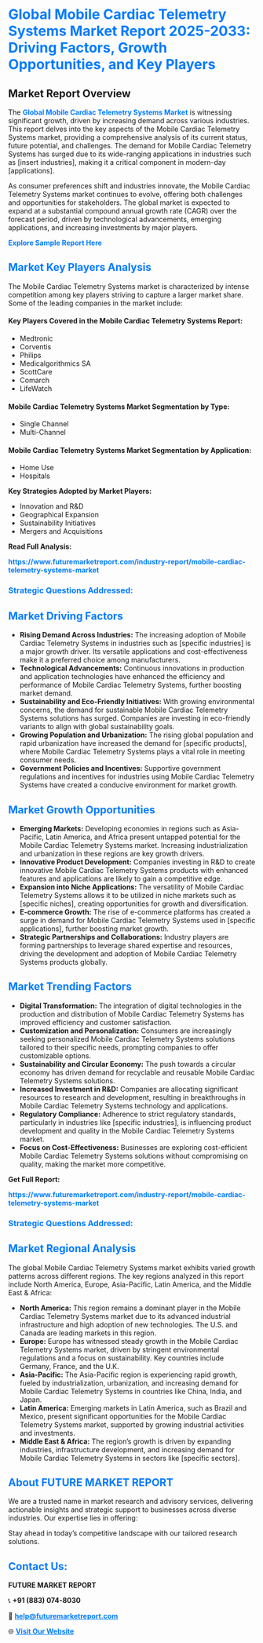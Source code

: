 <h1 style="color: #007BFF;">Global Mobile Cardiac Telemetry Systems Market Report 2025-2033: Driving Factors, Growth Opportunities, and Key Players</h1>

<section id="overview">
<h2>Market Report Overview</h2>
<p>The <a href="https://www.futuremarketreport.com/industry-report/mobile-cardiac-telemetry-systems-market" style="color: #007BFF; text-decoration: none;"><strong>Global Mobile Cardiac Telemetry Systems Market</strong></a> is witnessing significant growth, driven by increasing demand across various industries. This report delves into the key aspects of the Mobile Cardiac Telemetry Systems market, providing a comprehensive analysis of its current status, future potential, and challenges. The demand for Mobile Cardiac Telemetry Systems has surged due to its wide-ranging applications in industries such as [insert industries], making it a critical component in modern-day [applications].</p>
<p>As consumer preferences shift and industries innovate, the Mobile Cardiac Telemetry Systems market continues to evolve, offering both challenges and opportunities for stakeholders. The global market is expected to expand at a substantial compound annual growth rate (CAGR) over the forecast period, driven by technological advancements, emerging applications, and increasing investments by major players.</p>
</section>

<section id="overview">
<p><a href="https://www.futuremarketreport.com/request-sample/reportId=43586" style="color: #007BFF; text-decoration: none;"><strong>Explore Sample Report Here</strong></a></p>
</section>

<section id="key-players">
<h2 style="color: #007BFF;">Market Key Players Analysis</h2>
<p>The Mobile Cardiac Telemetry Systems market is characterized by intense competition among key players striving to capture a larger market share. Some of the leading companies in the market include:</p>
<h4>Key Players Covered in the Mobile Cardiac Telemetry Systems Report:</h4>
<ul><li>Medtronic</li><li>Corventis</li><li>Philips</li><li>Medicalgorithmics SA</li><li>ScottCare</li><li>Comarch</li><li>LifeWatch</li></ul>
<h4>Mobile Cardiac Telemetry Systems Market Segmentation by Type:</h4>
<ul><li>Single Channel</li><li>Multi-Channel</li></ul>

<h4>Mobile Cardiac Telemetry Systems Market Segmentation by Application:</h4>
<ul><li>Home Use</li><li>Hospitals</li></ul>
<p><strong>Key Strategies Adopted by Market Players:</strong></p>
<ul>
<li>Innovation and R&D</li>
<li>Geographical Expansion</li>
<li>Sustainability Initiatives</li>
<li>Mergers and Acquisitions</li>
</ul>
</section>

<section>
<p><strong>Read Full Analysis: </strong></p><a href="https://www.futuremarketreport.com/industry-report/mobile-cardiac-telemetry-systems-market" style="color: #007BFF; text-decoration: none;"><strong>https://www.futuremarketreport.com/industry-report/mobile-cardiac-telemetry-systems-market</strong></a>
<h3 style="color: #007BFF;">Strategic Questions Addressed:</h3>
</section>

<section id="driving-factors">
<h2 style="color: #007BFF;">Market Driving Factors</h2>
<ul>
<li><strong>Rising Demand Across Industries:</strong> The increasing adoption of Mobile Cardiac Telemetry Systems in industries such as [specific industries] is a major growth driver. Its versatile applications and cost-effectiveness make it a preferred choice among manufacturers.</li>
<li><strong>Technological Advancements:</strong> Continuous innovations in production and application technologies have enhanced the efficiency and performance of Mobile Cardiac Telemetry Systems, further boosting market demand.</li>
<li><strong>Sustainability and Eco-Friendly Initiatives:</strong> With growing environmental concerns, the demand for sustainable Mobile Cardiac Telemetry Systems solutions has surged. Companies are investing in eco-friendly variants to align with global sustainability goals.</li>
<li><strong>Growing Population and Urbanization:</strong> The rising global population and rapid urbanization have increased the demand for [specific products], where Mobile Cardiac Telemetry Systems plays a vital role in meeting consumer needs.</li>
<li><strong>Government Policies and Incentives:</strong> Supportive government regulations and incentives for industries using Mobile Cardiac Telemetry Systems have created a conducive environment for market growth.</li>
</ul>
</section>

<section id="growth-opportunities">
<h2 style="color: #007BFF;">Market Growth Opportunities</h2>
<ul>
<li><strong>Emerging Markets:</strong> Developing economies in regions such as Asia-Pacific, Latin America, and Africa present untapped potential for the Mobile Cardiac Telemetry Systems market. Increasing industrialization and urbanization in these regions are key growth drivers.</li>
<li><strong>Innovative Product Development:</strong> Companies investing in R&D to create innovative Mobile Cardiac Telemetry Systems products with enhanced features and applications are likely to gain a competitive edge.</li>
<li><strong>Expansion into Niche Applications:</strong> The versatility of Mobile Cardiac Telemetry Systems allows it to be utilized in niche markets such as [specific niches], creating opportunities for growth and diversification.</li>
<li><strong>E-commerce Growth:</strong> The rise of e-commerce platforms has created a surge in demand for Mobile Cardiac Telemetry Systems used in [specific applications], further boosting market growth.</li>
<li><strong>Strategic Partnerships and Collaborations:</strong> Industry players are forming partnerships to leverage shared expertise and resources, driving the development and adoption of Mobile Cardiac Telemetry Systems products globally.</li>
</ul>
</section>

<section id="trending-factors">
<h2 style="color: #007BFF;">Market Trending Factors</h2>
<ul>
<li><strong>Digital Transformation:</strong> The integration of digital technologies in the production and distribution of Mobile Cardiac Telemetry Systems has improved efficiency and customer satisfaction.</li>
<li><strong>Customization and Personalization:</strong> Consumers are increasingly seeking personalized Mobile Cardiac Telemetry Systems solutions tailored to their specific needs, prompting companies to offer customizable options.</li>
<li><strong>Sustainability and Circular Economy:</strong> The push towards a circular economy has driven demand for recyclable and reusable Mobile Cardiac Telemetry Systems solutions.</li>
<li><strong>Increased Investment in R&D:</strong> Companies are allocating significant resources to research and development, resulting in breakthroughs in Mobile Cardiac Telemetry Systems technology and applications.</li>
<li><strong>Regulatory Compliance:</strong> Adherence to strict regulatory standards, particularly in industries like [specific industries], is influencing product development and quality in the Mobile Cardiac Telemetry Systems market.</li>
<li><strong>Focus on Cost-Effectiveness:</strong> Businesses are exploring cost-efficient Mobile Cardiac Telemetry Systems solutions without compromising on quality, making the market more competitive.</li>
</ul>
</section>

<section>
<p><strong>Get Full Report: </strong></p><a href="https://www.futuremarketreport.com/industry-report/mobile-cardiac-telemetry-systems-market" style="color: #007BFF; text-decoration: none;"><strong>https://www.futuremarketreport.com/industry-report/mobile-cardiac-telemetry-systems-market</strong></a>
<h3 style="color: #007BFF;">Strategic Questions Addressed:</h3>
</section>


<section id="regional-analysis">
<h2 style="color: #007BFF;">Market Regional Analysis</h2>
<p>The global Mobile Cardiac Telemetry Systems market exhibits varied growth patterns across different regions. The key regions analyzed in this report include North America, Europe, Asia-Pacific, Latin America, and the Middle East & Africa:</p>
<ul>
<li><strong>North America:</strong> This region remains a dominant player in the Mobile Cardiac Telemetry Systems market due to its advanced industrial infrastructure and high adoption of new technologies. The U.S. and Canada are leading markets in this region.</li>
<li><strong>Europe:</strong> Europe has witnessed steady growth in the Mobile Cardiac Telemetry Systems market, driven by stringent environmental regulations and a focus on sustainability. Key countries include Germany, France, and the U.K.</li>
<li><strong>Asia-Pacific:</strong> The Asia-Pacific region is experiencing rapid growth, fueled by industrialization, urbanization, and increasing demand for Mobile Cardiac Telemetry Systems in countries like China, India, and Japan.</li>
<li><strong>Latin America:</strong> Emerging markets in Latin America, such as Brazil and Mexico, present significant opportunities for the Mobile Cardiac Telemetry Systems market, supported by growing industrial activities and investments.</li>
<li><strong>Middle East & Africa:</strong> The region’s growth is driven by expanding industries, infrastructure development, and increasing demand for Mobile Cardiac Telemetry Systems in sectors like [specific sectors].</li>
</ul>
</section>

<footer>
<h2 style="color: #007BFF;">About FUTURE MARKET REPORT</h2>
<p>We are a trusted name in market research and advisory services, delivering actionable insights and strategic support to businesses across diverse industries. Our expertise lies in offering:</p>

<p>Stay ahead in today’s competitive landscape with our tailored research solutions.</p>

<h2 style="color: #007BFF;">Contact Us:</h2>
<p><strong>FUTURE MARKET REPORT</strong></p>
<p>📞 <strong>+91 (883) 074-8030</strong></p>
<p>📧 <strong><a href="mailto:help@futuremarketreport.com" style="color: #007BFF;">help@futuremarketreport.com</a></strong></p>
<p>🌐 <strong><a href="https://www.futuremarketreport.com/" style="color: #007BFF;">Visit Our Website</a></strong></p>
</footer>